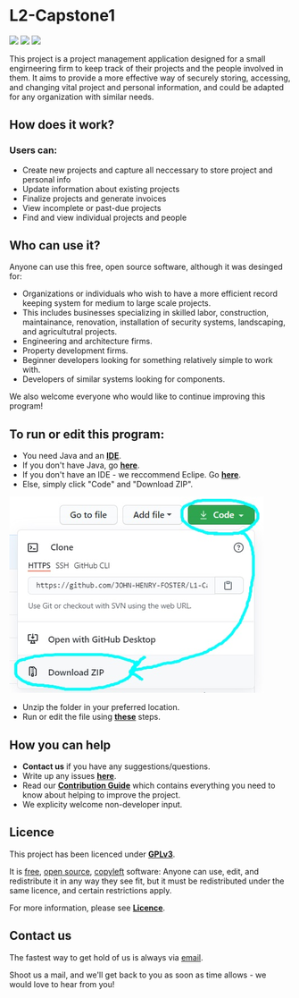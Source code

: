 # L2-Capstone1    

[![](https://img.shields.io/badge/Version-1.0-blue.svg)](https://github.com/JOHN-HENRY-FOSTER/L1-Capstone1)  [![](https://img.shields.io/badge/License-GPLv3-brightgreen.svg)](https://www.gnu.org/licenses/gpl-3.0)  [![](https://img.shields.io/badge/Code%20of%20Conduct-Contributor%20Covenant-yellow.svg?style=flat-square)](http://contributor-covenant.org/version/1/4/)	 


This project is a project management application designed for a small engirneering firm to keep track of their projects and the people involved in them.  It aims to provide a more effective way of securely storing, accessing, and changing vital project and personal information, and could be adapted for any organization with similar needs.

## How does it work?

### Users can:
* Create new projects and capture all neccessary to store project and personal info 
* Update information about existing projects
* Finalize projects and generate invoices
* View incomplete or past-due projects
* Find and view individual projects and people

## Who can use it? 

Anyone  can use this free, open source software, although it was desinged for:
* Organizations or individuals who wish to have a more efficient record keeping system for medium to large scale projects.
* This includes businesses specializing in skilled labor, construction, maintainance, renovation, installation of security systems, landscaping, and agricultutral projects.
* Engineering and architecture firms.
* Property development firms.
* Beginner developers looking for something relatively simple to work with.
* Developers of similar systems looking for components.

We also welcome everyone who would like to continue improving this program!

## To run or edit this program:

* You need Java and an [**IDE**](https://www.codecademy.com/articles/what-is-an-ide).
* If you don't have Java, go [**here**](JAVAINSTALL.md#how-to-install-java-and-eclipse).
* If you don't have an IDE - we reccommend Eclipe. Go [**here**](JAVAINSTALL.md#how-to-install-eclipse).
* Else, simply click "Code" and "Download ZIP". 

![](Github-images/0.jpg)
  
* Unzip the folder in your preferred location.
* Run or edit the file using [**these**](JAVAINSTALL.md#how-to-run-a-project-via-eclipse) steps.

## How you can help

* **Contact us** if you have any suggestions/questions.
* Write up any issues [**here**](https://github.com/JOHN-HENRY-FOSTER/L2-Capstone1/issues).
* Read our [**Contribution Guide**](CONTRIBUTING.md#contributing) which contains everything you need to know about helping to improve the project. 
* We explicity welcome non-developer input.

## Licence

This project has been licenced under [**GPLv3**](https://www.gnu.org/licenses/gpl-3.0.html).  

It is [free](https://www.gnu.org/philosophy/free-sw.html), [open source](https://opensource.org/osd), [copyleft](https://www.gnu.org/licenses/copyleft.en.html) software: 
Anyone can use, edit, and redistribute it in any way they see fit, but it must be redistributed under the same licence, and certain restrictions apply.

For more information, please see [**Licence**](LICENCE.md#licence).

## Contact us

The fastest way to get hold of us is always via [email](mailto:anoxicdrollie@gmail.com).

Shoot us a mail, and we'll get back to you as soon as time allows - we would love to hear from you!
